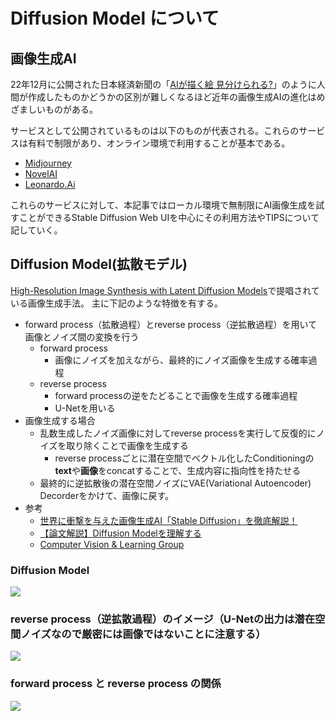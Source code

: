 # Diffusion Model について

## 画像生成AI
22年12月に公開された日本経済新聞の「[AIが描く絵 見分けられる?](https://vdata.nikkei.com/newsgraphics/ai-art/)」のように人間が作成したものかどうかの区別が難しくなるほど近年の画像生成AIの進化はめざましいものがある。

サービスとして公開されているものは以下のものが代表される。これらのサービスは有料で制限があり、オンライン環境で利用することが基本である。

- [Midjourney](https://www.midjourney.com/home/)
- [NovelAI](https://novelai.net/)
- [Leonardo.Ai](https://leonardo.ai/)

これらのサービスに対して、本記事ではローカル環境で無制限にAI画像生成を試すことができるStable Diffusion Web UIを中心にその利用方法やTIPSについて記していく。

## Diffusion Model(拡散モデル) 
[High-Resolution Image Synthesis with Latent Diffusion Models](https://arxiv.org/abs/2112.10752)で提唱されている画像生成手法。
主に下記のような特徴を有する。

- forward process（拡散過程）とreverse process（逆拡散過程）を用いて画像とノイズ間の変換を行う
    - forward process
        - 画像にノイズを加えながら、最終的にノイズ画像を生成する確率過程
    - reverse process
        - forward processの逆をたどることで画像を生成する確率過程
        - U-Netを用いる
- 画像生成する場合
    - 乱数生成したノイズ画像に対してreverse processを実行して反復的にノイズを取り除くことで画像を生成する
        - reverse processごとに潜在空間でベクトル化したConditioningの**text**や**画像**をconcatすることで、生成内容に指向性を持たせる
    - 最終的に逆拡散後の潜在空間ノイズにVAE(Variational Autoencoder) Decorderをかけて、画像に戻す。
- 参考
    - [世界に衝撃を与えた画像生成AI「Stable Diffusion」を徹底解説！](https://qiita.com/omiita/items/ecf8d60466c50ae8295b)
    - [【論文解説】Diffusion Modelを理解する](https://data-analytics.fun/2022/02/03/understanding-diffusion-model/)
    - [Computer Vision & Learning Group](https://ommer-lab.com/research/latent-diffusion-models/)

### Diffusion Model

![](https://ommer-lab.com/wp-content/uploads/2022/08/article-Figure3-1-1024x508.png)

### reverse process（逆拡散過程）のイメージ（U-Netの出力は潜在空間ノイズなので厳密には画像ではないことに注意する）

![](https://qiita-user-contents.imgix.net/https%3A%2F%2Fi.imgur.com%2FBRUncxB.gif?ixlib=rb-4.0.0&auto=format&gif-q=60&q=75&w=1400&fit=max&s=1b104d38498660c2084087972ced9e26)

### forward process と reverse process の関係

![](https://data-analytics.fun/wp-content/uploads/2022/02/image-12-768x489.png)
